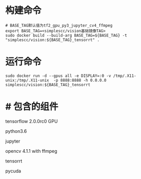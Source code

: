 # 构建命令

```
# BASE_TAG默认值为tf2_gpu_py3_jupyter_cv4_ffmpeg
export BASE_TAG=<simplescc/vision基础镜像TAG>
sudo docker build --build-arg BASE_TAG=${BASE_TAG} -t "simplescc/vision:${BASE_TAG}_tensorrt" .
```

# 运行命令

```
sudo docker run -d --gpus all -e DISPLAY=:0 -v /tmp/.X11-unix:/tmp/.X11-unix  -p 8888:8888 -h 0.0.0.0 simplescc/vision:${BASE_TAG}_tensorrt
```

# # 包含的组件

tensorflow 2.0.0rc0 GPU

python3.6

jupyter

opencv 4.1.1 with ffmpeg

tensorrt

pycuda
